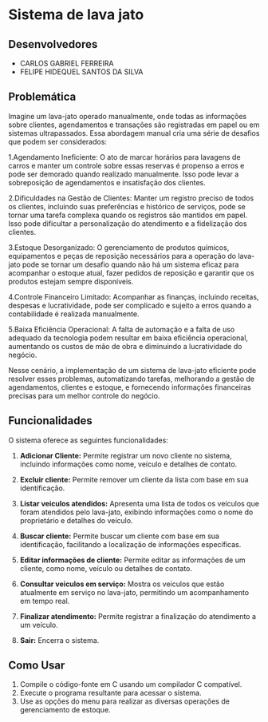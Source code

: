 # Sistema de lava jato

## Desenvolvedores

- CARLOS GABRIEL FERREIRA
- FELIPE HIDEQUEL SANTOS DA SILVA

## Problemática

Imagine um lava-jato operado manualmente, onde todas as informações sobre clientes, agendamentos e transações são registradas em papel ou em sistemas ultrapassados. Essa abordagem manual cria uma série de desafios que podem ser considerados:

1.Agendamento Ineficiente: O ato de marcar horários para lavagens de carros e manter um controle sobre essas reservas é propenso a erros e pode ser demorado quando realizado manualmente. Isso pode levar a sobreposição de agendamentos e insatisfação dos clientes.

2.Dificuldades na Gestão de Clientes: Manter um registro preciso de todos os clientes, incluindo suas preferências e histórico de serviços, pode se tornar uma tarefa complexa quando os registros são mantidos em papel. Isso pode dificultar a personalização do atendimento e a fidelização dos clientes.

3.Estoque Desorganizado: O gerenciamento de produtos químicos, equipamentos e peças de reposição necessários para a operação do lava-jato pode se tornar um desafio quando não há um sistema eficaz para acompanhar o estoque atual, fazer pedidos de reposição e garantir que os produtos estejam sempre disponíveis.

4.Controle Financeiro Limitado: Acompanhar as finanças, incluindo receitas, despesas e lucratividade, pode ser complicado e sujeito a erros quando a contabilidade é realizada manualmente.

5.Baixa Eficiência Operacional: A falta de automação e a falta de uso adequado da tecnologia podem resultar em baixa eficiência operacional, aumentando os custos de mão de obra e diminuindo a lucratividade do negócio.

Nesse cenário, a implementação de um sistema de lava-jato eficiente pode resolver esses problemas, automatizando tarefas, melhorando a gestão de agendamentos, clientes e estoque, e fornecendo informações financeiras precisas para um melhor controle do negócio.

## Funcionalidades

O sistema oferece as seguintes funcionalidades:

1. **Adicionar Cliente:**  Permite registrar um novo cliente no sistema, incluindo informações como nome, veículo e detalhes de contato.

2. **Excluir cliente:**    Permite remover um cliente da lista com base em sua identificação.

3. **Listar veiculos atendidos:** Apresenta uma lista de todos os veículos que foram atendidos pelo lava-jato, exibindo informações como o nome do proprietário e detalhes do veículo.

4. **Buscar cliente:** Permite buscar um cliente com base em sua identificação, facilitando a localização de informações específicas.

5. **Editar informações de cliente:** Permite editar as informações de um cliente, como nome, veículo ou detalhes de contato.

6. **Consultar veiculos em serviço:**  Mostra os veículos que estão atualmente em serviço no lava-jato, permitindo um acompanhamento em tempo real.

7. **Finalizar atendimento:** Permite registrar a finalização do atendimento a um veículo.

8. **Sair:** Encerra o sistema.

## Como Usar

1. Compile o código-fonte em C usando um compilador C compatível.
2. Execute o programa resultante para acessar o sistema.
3. Use as opções do menu para realizar as diversas operações de gerenciamento de estoque.

